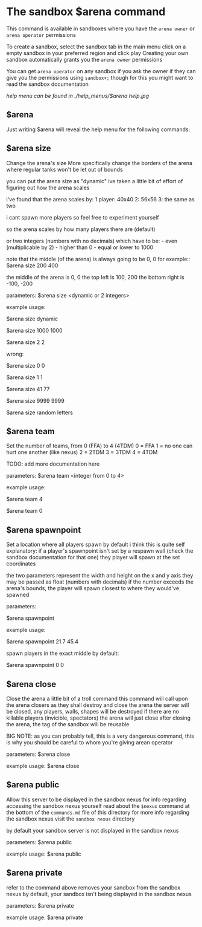 # The sandbox $arena command

This command is available in sandboxes where
you have the `arena owner` or `arena operator` permissions

To create a sandbox, select the sandbox tab in the main menu
click on a empty sandbox in your preferred region and click play
Creating your own sandbox automatically grants you the `arena owner`
permissions

You can get `arena operator` on any sandbox if you ask the owner
if they can give you the permissions using `sandbox+;` though for 
this you might want to read the sandbox documentation

*help menu can be found in ./help_menus/$arena help.jpg*

## $arena

Just writing $arena will reveal the help menu for the following commands:

## $arena size 

Change the arena's size
More specifically change the borders of the arena
where regular tanks won't be let out of bounds

you can put the arena size as "dynamic"
ive taken a little bit of effort of figuring out how
the arena scales

i've found that the arena scales by:
    1 player: 40x40
    2: 56x56
    3: the same as two

i cant spawn more players so feel free to experiment yourself

so the arena scales by how many players there are (default)

or two integers (numbers with no decimals) which have to be:
    - even (multiplicable by 2)
    - higher than 0
    - equal or lower to 1000

note that the middle (of the arena) is always going to be 0, 0
for example::
    $arena size 200 400

the middle of the arena is 0, 0
the top left is 100, 200
the bottom right is -100, -200

parameters:
$arena size <dynamic or 2 integers>

example usage:


$arena size dynamic

$arena size 1000 1000

$arena size 2 2



wrong:


$arena size 0 0

$arena size 1 1

$arena size 41 77

$arena size 9999 9999

$arena size random letters



## $arena team

Set the number of teams, from 0 (FFA) to 4 (4TDM)
0 = FFA
1 = no one can hurt one another (like nexus)
2 = 2TDM
3 = 3TDM
4 = 4TDM

TODO: add more documentation here

parameters:
$arena team <integer from 0 to 4>

example usage:


$arena team 4

$arena team 0

## $arena spawnpoint

Set a location where all players spawn by default
i think this is quite self explanatory:
if a player's spawnpoint isn't set by a respawn wall (check the sandbox documentation for that one)
they player will spawn at the set coordinates

the two parameters represent the width and height on the x and y axis
they may be passed as float (numbers with decimals)
if the number exceeds the arena's bounds, the player will spawn closest to where they would've spawned 

parameters:

$arena spawnpoint <x> <y>

example usage:

$arena spawnpoint 21.7 45.4

spawn players in the exact middle by default:

$arena spawnpoint 0 0

## $arena close

Close the arena
a little bit of a troll command
this command will call upon the arena closers as they shall destroy and close the arena
the server will be closed, any players, walls, shapes will be destroyed
if there are no killable players (invicible, spectators)
the arena will just close
after closing the arena, the tag of the sandbox will be reusable

BIG NOTE: as you can probably tell, this is a very dangerous command, 
this is why you should be careful to whom you're giving arean operator

parameters:
$arena close

example usage:
$arena close


## $arena public

Allow this server to be displayed in the sandbox nexus
for info regarding accessing the sandbox nexus yourself
read about the `$nexus` command at the bottom
of the `commands.md` file of this directory
for more info regarding the sandbox nexus
visit the `sandbox nexus` directory

by default your sandbox server is not displayed
in the sandbox nexus

parameters:
$arena public

example usage:
$arena public

## $arena private

refer to the command above
removes your sandbox from the sandbox nexus
by default, your sandbox isn't being displayed
in the sandbox nexus

parameters:
$arena private

example usage:
$arena private
